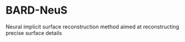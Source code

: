 # BARD-NeuS
Neural implicit surface reconstruction method aimed at reconstructing precise surface details
